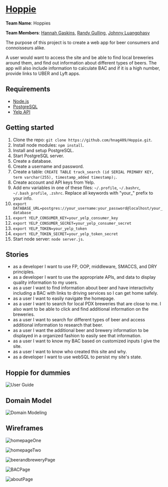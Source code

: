 # [Hoppie](http://hoppieapp.herokuapp.com)

<b>Team Name</b>: Hoppies

<b>Team Members</b>: [Hannah Gaskins](https://github.com/hnag409), [Randy Gulling](https://github.com/rgylling), [Johnny Luangphasy](https://github.com/jluangphasy)

The purpose of this project is to create a web app for beer consumers and connoisseurs alike.

A user would want to access the site and be able to find local breweries around them, and find out information
about different types of beers. The app will also include information to calculate BAC and if it is a high number, provide links to UBER and Lyft apps.

## Requirements

- [Node.js](https://nodejs.org/en/)
- [PostgreSQL](http://www.postgresql.org/download/)
- [Yelp API](https://www.yelp.com/developers/documentation/v2/overview)

## Getting started

1. Clone the repo: `git clone https://github.com/hnag409/Hoppie.git`.
2. Install node modules: `npm install`.
3. Install and setup PostgreSQL.
  1. Start PostgreSQL server.
  2. Create a database.
  3. Create a username and password.
  3. Create a table: `CREATE TABLE track_search (id SERIAL PRIMARY KEY, term varchar(255), timestamp_added timestamp);`.
4. Create account and API keys from Yelp.
5. Add env variables in one of these files: `~/.profile`, `~/.bashrc`, `~/.bash_profile`, `.zshrc`. Replace all keywords with "your_" prefix to your info.
  1. `export DATABASE_URL=postgres://your_username:your_password@localhost/your_database`
  2. `export YELP_CONSUMER_KEY=your_yelp_consumer_key`
  2. `export YELP_CONSUMER_SECRET=your_yelp_consumer_secret`
  2. `export YELP_TOKEN=your_yelp_token`
  2. `export YELP_TOKEN_SECRET=your_yelp_token_secret`
6. Start node server: `node server.js`.

## Stories

- as a developer I want to use FP, OOP, middleware, SMACCS, and DRY principles.
- as a developer I want to use the appropriate APIs, and data to display quality information to my users.
-  as a user I want to find information about beer and have interactivity including a BAC with links to driving services so I can get home safely.
- as a user I want to easily navigate the homepage.
- as a user I want to search for local PDX breweries that are close to me. I also want to be able to click and find additional information on the breweries.
- as a user I want to search for different types of beer and access additional information to research that beer.
- as a user I want the additional beer and brewery information to be displayed in a organized fashion to easily see that information.
- as a user I want to know my BAC based on customized inputs I give the site.
- as a user I want to know who created this site and why.
- as a developer I want to use webSQL to persist my site's state.

## Hoppie for dummies

![User Guide](userguide/hoppieuserguide.gif "userguide")



## Domain Model

![Domain Modeling](wireframes/domainModel.jpg "domainModel")

## Wireframes

![homepageOne](/wireframes/homepageOne.jpg "homepageOne")

![homepageTwo](/wireframes/homepageTwo.jpg "homepageTwo")

![beerandbreweryPage](/wireframes/beerandbreweryPage.jpg "beerandbreweryPage")

![BACPage](/wireframes/BACPage.jpg "BACPage")

![aboutPage](/wireframes/aboutPage.jpg "aboutPage")
